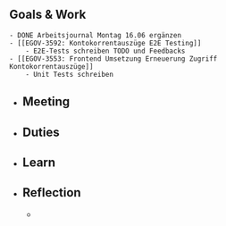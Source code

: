 ## Goals & Work
	- DONE Arbeitsjournal Montag 16.06 ergänzen
	- [[EGOV-3592: Kontokorrentauszüge E2E Testing]]
		- E2E-Tests schreiben TODO und Feedbacks
	- [[EGOV-3553: Frontend Umsetzung Erneuerung Zugriff Kontokorrentauszüge]]
		- Unit Tests schreiben
- ## Meeting
- ## Duties
- ## Learn
- ## Reflection
	-